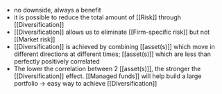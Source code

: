 - no downside, always a benefit
- it is possible to reduce the total amount of [[Risk]] through [[Diversification]]
- [[Diversification]] allows us to eliminate [[Firm-specific risk]] but not [[Market risk]]
- [[Diversification]] is achieved by combining [[asset(s)]] which move in different directions at different times; [[asset(s)]] which are less than perfectly positively correlated
- The lower the correlation between 2 [[asset(s)]], the stronger the [[Diversification]] effect.
[[Managed funds]] will help build a large portfolio $\rightarrow$ easy way to achieve [[Diversification]]

